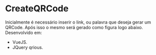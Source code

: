 # CreateQRCode
Inicialmente é necessário inserir o link, ou palavra que deseja gerar um QRCode. Após isso o mesmo será gerado como figura logo abaixo.
Desenvolvido em:
- VueJS.
- JQuery qrious.

